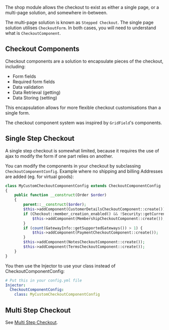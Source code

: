 The shop module allows the checkout to exist as either a single page, or a multi-page solution, and somewhere in-between.

The multi-page solution is known as `Stepped Checkout`. The single page solution utilises `CheckoutForm`. In both cases, you will need to understand what is `CheckoutComponent`.

## Checkout Components

Checkout components are a solution to encapsulate pieces of the checkout, including:

 * Form fields
 * Required form fields
 * Data validation
 * Data Retrieval (getting)
 * Data Storing (setting)

This encapsulation allows for more flexible checkout customisations than a single form.

The checkout component system was inspired by `GridField`'s components.

## Single Step Checkout

A single step checkout is somewhat limited, because it requires the use of ajax to modify the form if one part relies on another.

You can modify the components in your checkout by subclassing `CheckoutComponentConfig`. Example where no shipping and billing Addresses are added (eg. for virtual goods):

```php
class MyCustomCheckoutComponentConfig extends CheckoutComponentConfig
{
    public function __construct(Order $order)
    {
        parent::__construct($order);
        $this->addComponent(CustomerDetailsCheckoutComponent::create());
        if (Checkout::member_creation_enabled() && !Security::getCurrentUser()) {
            $this->addComponent(MembershipCheckoutComponent::create());
        }
        if (count(GatewayInfo::getSupportedGateways()) > 1) {
            $this->addComponent(PaymentCheckoutComponent::create());
        }
        $this->addComponent(NotesCheckoutComponent::create());
        $this->addComponent(TermsCheckoutComponent::create());
    }
}
```

You then use the Injector to use your class instead of CheckoutComponentConfig:

```yaml
# Put this in your config.yml file
Injector:
  CheckoutComponentConfig:
    class: MyCustomCheckoutComponentConfig
```

## Multi Step Checkout

See [Multi Step Checkout](Multi_Step_Checkout.md).
